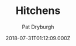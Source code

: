 ---
title: Hitchens
github: 'https://github.com/patdryburgh/hitchens'
demo: 'https://patdryburgh.github.io/hitchens/'
author: Pat Dryburgh
ssg:
  - Jekyll
date: 2018-07-31T01:12:09.000Z
github_branch: master
description: An inarguably well-designed Jekyll theme. View the demo at
stale: false
---